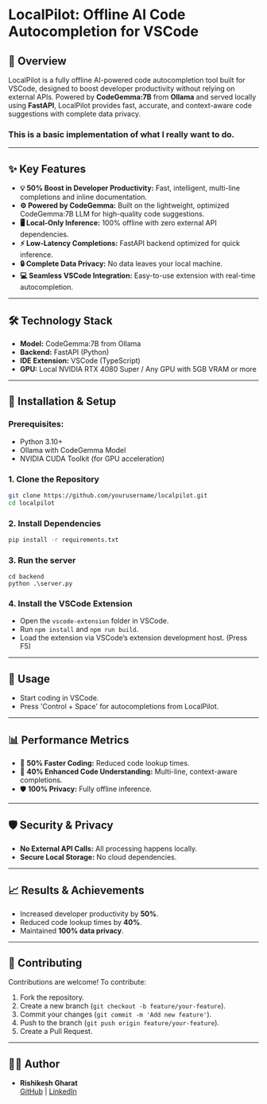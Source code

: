 # LocalPilot: Offline AI Code Autocompletion for VSCode

## 🚀 Overview
LocalPilot is a fully offline AI-powered code autocompletion tool built for VSCode, designed to boost developer productivity without relying on external APIs. Powered by **CodeGemma:7B** from **Ollama** and served locally using **FastAPI**, LocalPilot provides fast, accurate, and context-aware code suggestions with complete data privacy.

### This is a basic implementation of what I really want to do.
---

## ✨ Key Features
- **💡 50% Boost in Developer Productivity:** Fast, intelligent, multi-line completions and inline documentation.
- **⚙️ Powered by CodeGemma:** Built on the lightweight, optimized CodeGemma:7B LLM for high-quality code suggestions.
- **🖥️ Local-Only Inference:** 100% offline with zero external API dependencies.
- **⚡ Low-Latency Completions:** FastAPI backend optimized for quick inference.
- **🔒 Complete Data Privacy:** No data leaves your local machine.
- **💻 Seamless VSCode Integration:** Easy-to-use extension with real-time autocompletion.

---

## 🛠️ Technology Stack
- **Model:** CodeGemma:7B from Ollama
- **Backend:** FastAPI (Python)
- **IDE Extension:** VSCode (TypeScript)
- **GPU:** Local NVIDIA RTX 4080 Super / Any GPU with 5GB VRAM or more

---

## 📂 Installation & Setup
### Prerequisites:
- Python 3.10+
- Ollama with CodeGemma Model
- NVIDIA CUDA Toolkit (for GPU acceleration)

### 1. Clone the Repository
```bash
git clone https://github.com/yourusername/localpilot.git
cd localpilot
```

### 2. Install Dependencies
```bash
pip install -r requirements.txt
```

### 3. Run the server
```
cd backend
python .\server.py
```

### 4. Install the VSCode Extension
- Open the `vscode-extension` folder in VSCode.
- Run `npm install` and `npm run build`.
- Load the extension via VSCode’s extension development host. (Press F5)

---

## 🚀 Usage
- Start coding in VSCode.
- Press 'Control + Space' for autocompletions from LocalPilot.

---

## 📊 Performance Metrics
- 🚀 **50% Faster Coding:** Reduced code lookup times.
- 🧠 **40% Enhanced Code Understanding:** Multi-line, context-aware completions.
- 🛡️ **100% Privacy:** Fully offline inference.

---

## 🛡️ Security & Privacy
- **No External API Calls:** All processing happens locally.
- **Secure Local Storage:** No cloud dependencies.

---

## 📈 Results & Achievements
- Increased developer productivity by **50%**.
- Reduced code lookup times by **40%**.
- Maintained **100% data privacy**.

---

## 🤝 Contributing
Contributions are welcome! To contribute:
1. Fork the repository.
2. Create a new branch (`git checkout -b feature/your-feature`).
3. Commit your changes (`git commit -m 'Add new feature'`).
4. Push to the branch (`git push origin feature/your-feature`).
5. Create a Pull Request.

---


## 🧑‍💻 Author
- **Rishikesh Gharat**  
  [GitHub](https://github.com/Matrix030) | [LinkedIn](www.linkedin.com/in/rishikesh-gharat)

